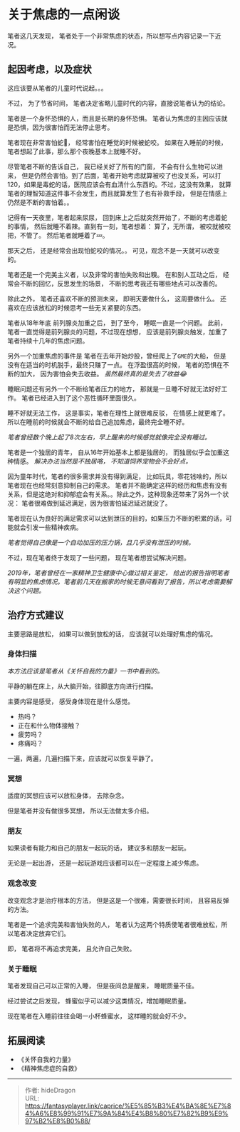 # 关于焦虑的一点闲谈


笔者这几天发现， 笔者处于一个非常焦虑的状态，所以想写点内容记录一下近况。 



## 起因考虑，以及症状

这应该要从笔者的儿童时代说起。。。 

不过， 为了节省时间， 笔者决定省略儿童时代的内容，直接说笔者认为的结论。 

笔者是一个身怀恐惧的人，而且是长期的身怀恐惧。 笔者认为焦虑的主因应该就是恐惧，因为很害怕而无法停止思考。

笔者现在非常害怕蛇🐍， 经常害怕在睡觉的时候被蛇咬。 如果在入睡前的时候， 笔者想起了此事，那么那个夜晚基本上就睡不好。  

尽管笔者不断的告诉自己， 我已经关好了所有的门窗， 不会有什么生物可以进来， 但是仍然会害怕。到了后面，笔者开始考虑就算被咬了也没关系，可以打120，如果是毒蛇的话，医院应该会有血清什么东西的。不过，这没有效果， 就算笔者的理智知道这件事不会发生，而且就算发生了也有补救手段， 但是在情感上仍然是不断的害怕着。。

记得有一天夜里，笔者起来尿尿， 回到床上之后就突然开始了，不断的考虑着蛇的事情， 然后就睡不着辣。直到有一刻，笔者想着： 算了，无所谓， 被咬就被咬把，不管了。  然后笔者就睡着了💤。 

那天之后， 还是经常会出现怕蛇咬的情况。。  可见，观念不是一天就可以改变的。 

笔者还是一个完美主义者，以及非常的害怕失败和出糗。 在和别人互动之后， 经常会不断的回忆，反思发生的场景， 不断的思考我还有哪些地点可以改善的。

除此之外， 笔者还喜欢不断的预测未来， 即明天要做什么， 这周要做什么。 还喜欢在应该放松的时候思考一些无关紧要的东西。 

笔者从18年年底 前列腺炎加重之后， 到了至今， 睡眠一直是一个问题。 此前，笔者一直觉得是前列腺炎的问题，不过现在想想， 应该是前列腺炎触发，加重了笔者持续十几年的焦虑问题。

另外一个加重焦虑的事件是 笔者在去年开始炒股，曾经爬上了`GME`的大船， 但是没有在适当的时机脱手，最终只赚了一点。 在浮盈很高的时候， 笔者的恐惧在不断的加大， 因为害怕会失去收益。 *虽然最终真的是失去了收益:joy:*

睡眠问题还有另外一个不断给笔者压力的地方， 那就是一旦睡不好就无法好好工作。 笔者已经进入到了这个恶性循环里面很久。

睡不好就无法工作， 这是事实，笔者在理性上就很难反驳， 在情感上就更难了。 所以在睡前的时候就会不断的给自己追加焦虑，最终完全睡不好。 

*笔者曾经数个晚上起了8次左右，早上醒来的时候感觉就像完全没有睡过。*

笔者是一个独居的青年， 自从16年开始基本上都是独居的， 而独居似乎会加重这种情感。 *解决办法当然是不独居咯， 不知道饲养宠物会不会好点。* 

因为童年时代，笔者的很多需求并没有得到满足， 比如玩具，零花钱啥的，所以笔者现在也经常刻意抑制自己的需求。  笔者并不能确定这样的经历和焦虑有没有关系，但是这绝对和抑郁症会有关系。。除此之外，这种现象还带来了另外一个状况： 笔者很难做到延迟满足，因为很害怕延迟延迟就没了。 

笔者现在认为良好的满足需求可以达到泄压的目的，如果压力不断的积累的话，可能就会引发一些精神疾病。

*笔者觉得自己像是一个自动加压的压力锅，且几乎没有泄压的时候。*

不过，现在笔者终于发现了一些问题， 现在笔者想尝试解决问题。 



*2019年，笔者曾经在一家精神卫生健康中心做过相关鉴定， 给出的报告指明笔者有明显的焦虑情况。笔者前几天在搬家的时候无意间看到了报告，所以考虑需要解决这个问题。*

## 治疗方式建议

主要思路是放松， 如果可以做到放松的话， 应该就可以处理好焦虑的情况。 



### 身体扫描

*本方法应该是笔者从《关怀自我的力量》一书中看到的。*

平静的躺在床上，从大脑开始，往脚底方向进行扫描。 

主要内容是感受， 感受身体现在是什么感觉。 

- 热吗？
- 正在和什么物体接触？
- 疲劳吗？
- 疼痛吗？ 

一遍，两遍，几遍扫描下来，应该就可以恢复平静了。



### 冥想

适度的冥想应该可以放松身体， 去除杂念。  

但是笔者并没有做很多冥想， 所以无法做太多介绍。 



### 朋友

如果读者有能力和自己的朋友一起玩的话， 建议多和朋友一起玩。 

无论是一起出游， 还是一起玩游戏应该都可以在一定程度上减少焦虑。



### 观念改变

改变观念才是治疗根本的方法， 但是这是一个很难，需要很长时间， 且容易反弹的方法。

笔者是一个追求完美和害怕失败的人， 笔者认为这两个特质使笔者很难放松，所以笔者决定放弃它们。

即， 笔者将不再追求完美， 且允许自己失败。 



### 关于睡眠

笔者发现自己可以正常的入睡， 但是夜间总是醒来， 睡眠质量不佳。 

经过尝试之后发现， 蜂蜜似乎可以减少这类情况，增加睡眠质量。 

现在笔者在入睡前往往会喝一小杯蜂蜜水， 这样睡的就会好不少。 



## 拓展阅读

- 《关怀自我的力量》
- 《精神焦虑症的自救》


---

> 作者: hideDragon  
> URL: https://fantasyplayer.link/caprice/%E5%85%B3%E4%BA%8E%E7%84%A6%E8%99%91%E7%9A%84%E4%B8%80%E7%82%B9%E9%97%B2%E8%B0%88/  

